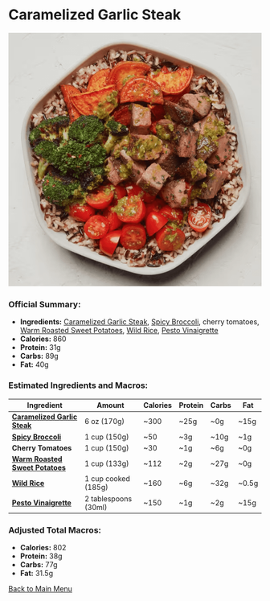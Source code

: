 # Caramelized Garlic Steak

![Caramelized Garlic Steak Chicken](../Images/Caramelized_Garlic_Steak.png)

### Official Summary:
- **Ingredients:** [Caramelized Garlic Steak](../Meats_Proteins/Caramelized_Garlic_Steak.md), [Spicy Broccoli](../Cooked_Vegetables/Spicy_Broccoli.md), cherry tomatoes, [Warm Roasted Sweet Potatoes](../Cooked_Vegetables/Warm_Roasted_Sweet_Potatoes.md), [Wild Rice](../Grains_Carbs/Wild_Rice.md), [Pesto Vinaigrette](../Sauces_Dressings/Pesto_Vinaigrette.md)
- **Calories:** 860
- **Protein:** 31g
- **Carbs:** 89g
- **Fat:** 40g

### Estimated Ingredients and Macros:

| Ingredient                         | Amount                  | Calories | Protein | Carbs | Fat |
|------------------------------------|-------------------------|----------|---------|-------|-----|
| **[Caramelized Garlic Steak](../Meats_Proteins/Caramelized_Garlic_Steak.md)**       | 6 oz (170g)             | ~300     | ~25g    | ~0g   | ~15g|
| **[Spicy Broccoli](../Cooked_Vegetables/Spicy_Broccoli.md)**                 | 1 cup (150g)            | ~50      | ~3g     | ~10g  | ~1g |
| **Cherry Tomatoes**                | 1 cup (150g)            | ~30      | ~1g     | ~6g   | ~0g |
| **[Warm Roasted Sweet Potatoes](../Cooked_Vegetables/Warm_Roasted_Sweet_Potatoes.md)**    | 1 cup (133g)            | ~112     | ~2g     | ~27g  | ~0g |
| **[Wild Rice](../Grains_Carbs/Wild_Rice.md)**                      | 1 cup cooked (185g)     | ~160     | ~6g     | ~32g  | ~0.5g|
| **[Pesto Vinaigrette](../Sauces_Dressings/Pesto_Vinaigrette.md)**              | 2 tablespoons (30ml)    | ~150     | ~1g     | ~2g   | ~15g|

### Adjusted Total Macros:

- **Calories:** 802
- **Protein:** 38g
- **Carbs:** 77g
- **Fat:** 31.5g

[Back to Main Menu](../README.md)